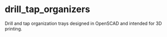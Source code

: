 # drill_tap_organizers
Drill and tap organization trays designed in OpenSCAD and intended for 3D printing.
